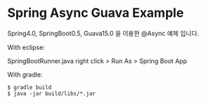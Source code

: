 Spring Async Guava Example
==========================

Spring4.0, SpringBoot0.5, Guava15.0 을 이용한 @Async 예제 입니다.

With eclipse:

SpringBootRunner.java right click > Run As > Spring Boot App 

With gradle:

```
$ gradle build
$ java -jar build/libs/*.jar
```